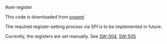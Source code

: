 #set-register

This code is downloaded from [onsemi](https://www.onsemi.com/products/interfaces/ethernet-controllers/NCN26010)

The required register-setting process via SPI is to be implemented in future.

Currently, the registers are set manually. See [SW-504](https://linear.app/tsnlab/issue/SW-504), [SW-505](https://linear.app/tsnlab/issue/SW-505)